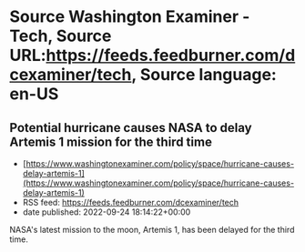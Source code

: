 # Source Washington Examiner - Tech, Source URL:https://feeds.feedburner.com/dcexaminer/tech, Source language: en-US

## Potential hurricane causes NASA to delay Artemis 1 mission for the third time
 - [https://www.washingtonexaminer.com/policy/space/hurricane-causes-delay-artemis-1](https://www.washingtonexaminer.com/policy/space/hurricane-causes-delay-artemis-1)
 - RSS feed: https://feeds.feedburner.com/dcexaminer/tech
 - date published: 2022-09-24 18:14:22+00:00

NASA's latest mission to the moon, Artemis 1, has been delayed for the third time.
